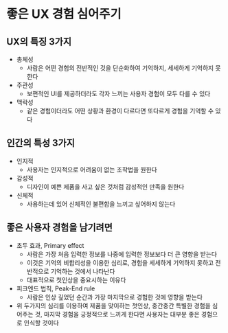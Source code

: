 # 좋은 UX 경험 심어주기
## UX의 특징 3가지
- 총체성
  - 사람은 어떤 경험의 전반적인 것을 단순화하여 기억하지, 세세하게 기억하지 못한다
- 주관성
  - 보편적인 UI를 제공하더라도 각자 느끼는 사용자 경험이 모두 다를 수 있다
- 맥락성
  - 같은 경험이더라도 어떤 상황과 환경이 다르다면 또다르게 경험을 기억할 수 있다
## 인간의 특성 3가지
- 인지적
  - 사용자는 인지적으로 어려움이 없는 조작법을 원한다
- 감성적
  - 디자인이 예쁜 제품을 사고 싶은 것처럼 감성적인 만족을 원한다
- 신체적
  - 사용하는데 있어 신체적인 불편함을 느끼고 싶어하지 않는다
## 좋은 사용자 경험을 남기려면
- 초두 효과, Primary effect
  - 사람은 가장 처음 입력한 정보를 나중에 입력한 정보보다 더 큰 영향을 받는다
  - 이것은 기억의 비합리성을 이용한 심리로, 경험을 세세하게 기억하지 못하고 전반적으로 기억하는 것에서 나타난다
  - 대표적으로 첫인상을 중요시하는 이유다 
- 피크엔드 법칙, Peak-End rule
  - 사람은 인상 깊었던 순간과 가장 마지막으로 경험한 것에 영향을 받는다
- 위 두가지의 심리를 이용하여 제품을 맞이하는 첫인상, 중간중간 특별한 경험을 심어주는 것, 마지막 경험을 긍정적으로 느끼게 한다면 사용자는 대부분 좋은 경험으로 인식할 것이다
